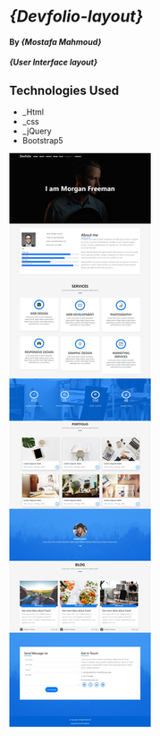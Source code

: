 
# _{Devfolio-layout}_

#### By _**{Mostafa Mahmoud}**_

#### _{User Interface layout}_

## Technologies Used

* _Html
* _css
* _jQuery
* Bootstrap5
 
![My Image](devfolvo.jpeg)

